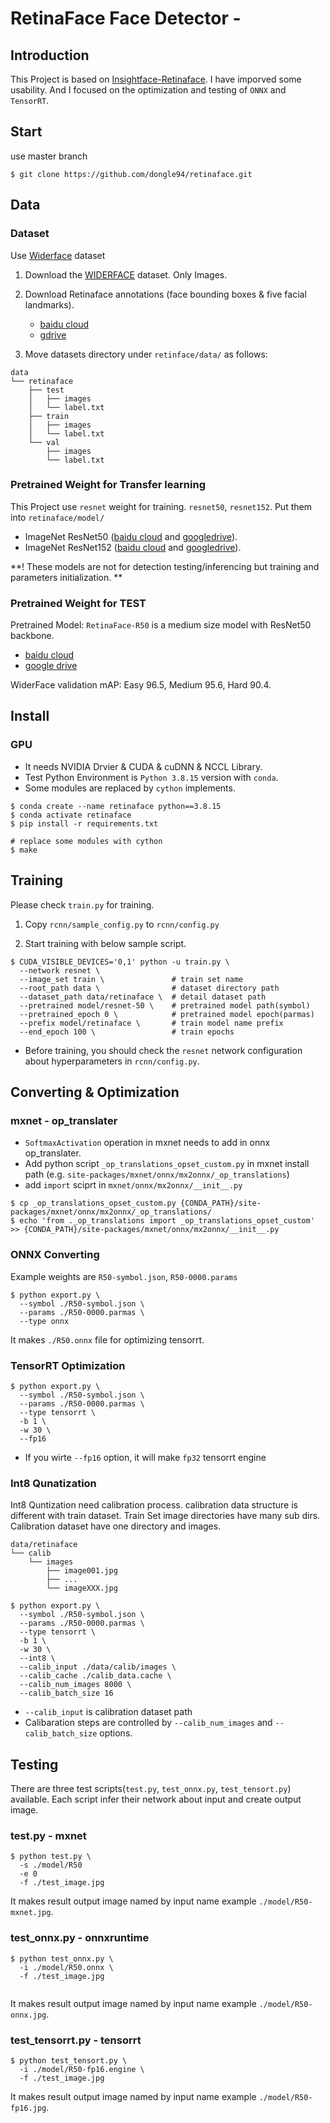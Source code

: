 # RetinaFace Face Detector - 

## Introduction
This Project is based on [Insightface-Retinaface](https://github.com/deepinsight/insightface). 
I have imporved some usability. And I focused on the optimization and testing of `ONNX` and `TensorRT`.  

## Start
use master branch
```shell
$ git clone https://github.com/dongle94/retinaface.git
```

## Data
### Dataset
Use [Widerface](http://shuoyang1213.me/WIDERFACE/index.html) dataset
1. Download the [WIDERFACE](http://shuoyang1213.me/WIDERFACE/index.html) dataset. Only Images.

2. Download Retinaface annotations (face bounding boxes & five facial landmarks).
   - [baidu cloud](https://pan.baidu.com/s/1Laby0EctfuJGgGMgRRgykA)
   - [gdrive](https://drive.google.com/file/d/1BbXxIiY-F74SumCNG6iwmJJ5K3heoemT/view?usp=sharing)

3. Move datasets directory under `retinface/data/` as follows:
```Shell
data
└── retinaface
    ├── test
    │   ├── images
    │   └── label.txt
    ├── train
    │   ├── images
    │   └── label.txt
    └── val
        ├── images
        └── label.txt
```

### Pretrained Weight for Transfer learning
This Project use `resnet` weight for training. `resnet50`, `resnet152`. Put them into `retinaface/model/`
- ImageNet ResNet50 ([baidu cloud](https://pan.baidu.com/s/1WAkU9ZA_j-OmzO-sdk9whA) and [googledrive](https://drive.google.com/file/d/1ibQOCG4eJyTrlKAJdnioQ3tyGlnbSHjy/view?usp=sharing)).
- ImageNet ResNet152 ([baidu cloud](https://pan.baidu.com/s/1nzQ6CzmdKFzg8bM8ChZFQg) and [googledrive](https://drive.google.com/file/d/1FEjeiIB4u-XBYdASgkyx78pFybrlKUA4/view?usp=sharing)). 

**! These models are not for detection testing/inferencing but training and parameters initialization. **

### Pretrained Weight for TEST
Pretrained Model: `RetinaFace-R50` is a medium size model with ResNet50 backbone.
- [baidu cloud](https://pan.baidu.com/s/1C6nKq122gJxRhb37vK0_LQ)
- [google drive](https://drive.google.com/file/d/1_DKgGxQWqlTqe78pw0KavId9BIMNUWfu/view?usp=sharing)

WiderFace validation mAP: Easy 96.5, Medium 95.6, Hard 90.4.

## Install
### GPU
- It needs NVIDIA Drvier & CUDA & cuDNN & NCCL Library.
- Test Python Environment is `Python 3.8.15` version with `conda`.
- Some modules are replaced by `cython` implements.
```shell
$ conda create --name retinaface python==3.8.15
$ conda activate retinaface
$ pip install -r requirements.txt

# replace some modules with cython
$ make
```


## Training

Please check ``train.py`` for training. 

1. Copy ``rcnn/sample_config.py`` to ``rcnn/config.py``

2. Start training with below sample script.
```shell
$ CUDA_VISIBLE_DEVICES='0,1' python -u train.py \
  --network resnet \
  --image_set train \               # train set name
  --root_path data \                # dataset directory path 
  --dataset_path data/retinaface \  # detail dataset path
  --pretrained model/resnet-50 \    # pretrained model path(symbol)
  --pretrained_epoch 0 \            # pretrained model epoch(parmas)
  --prefix model/retinaface \       # train model name prefix
  --end_epoch 100 \                 # train epochs 
```
  - Before training, you should check the ``resnet`` network configuration about hyperparameters in ``rcnn/config.py``.

## Converting & Optimization

### mxnet - op_translater 
- `SoftmaxActivation` operation in mxnet needs to add in onnx op_translater.
- Add python script `_op_translations_opset_custom.py` in mxnet install path (e.g. `site-packages/mxnet/onnx/mx2onnx/_op_translations`)
- add `import` sciprt in `mxnet/onnx/mx2onnx/__init__.py`  
```shell
$ cp _op_translations_opset_custom.py {CONDA_PATH}/site-packages/mxnet/onnx/mx2onnx/_op_translations/
$ echo 'from ._op_translations import _op_translations_opset_custom' >> {CONDA_PATH}/site-packages/mxnet/onnx/mx2onnx/__init__.py
```

### ONNX Converting
Example weights are `R50-symbol.json`, `R50-0000.params`
```shell
$ python export.py \
  --symbol ./R50-symbol.json \
  --params ./R50-0000.parmas \
  --type onnx
```
It makes `./R50.onnx` file for optimizing tensorrt.

### TensorRT Optimization
```shell
$ python export.py \
  --symbol ./R50-symbol.json \
  --params ./R50-0000.parmas \
  --type tensorrt \
  -b 1 \
  -w 30 \
  --fp16   
```
- If you wirte `--fp16` option, it will make `fp32` tensorrt engine 

### Int8 Qunatization
Int8 Quntization need calibration process. 
calibration data structure is different with train dataset. Train Set image directories have many sub dirs.
Calibration dataset have one directory and images.
```shell
data/retinaface
└── calib
    └── images
        ├── image001.jpg
        ├── ...
        └── imageXXX.jpg
```

```shell
$ python export.py \
  --symbol ./R50-symbol.json \
  --params ./R50-0000.parmas \
  --type tensorrt \
  -b 1 \
  -w 30 \
  --int8 \
  --calib_input ./data/calib/images \
  --calib_cache ./calib_data.cache \
  --calib_num_images 8000 \
  --calib_batch_size 16
```
- `--calib_input` is calibration dataset path
- Calibaration steps are controlled by `--calib_num_images` and `--calib_batch_size` options.

## Testing
There are three test scripts(`test.py`, `test_onnx.py`, `test_tensort.py`) available. 
Each script infer their network about input and create output image.

### test.py - mxnet
```shell
$ python test.py \
  -s ./model/R50
  -e 0
  -f ./test_image.jpg
```
It makes result output image named by input name example `./model/R50-mxnet.jpg`.

### test_onnx.py - onnxruntime
```shell
$ python test_onnx.py \
  -i ./model/R50.onnx \
  -f ./test_image.jpg
  
```
It makes result output image named by input name example `./model/R50-onnx.jpg`.

### test_tensorrt.py - tensorrt
```shell
$ python test_tensort.py \
  -i ./model/R50-fp16.engine \
  -f ./test_image.jpg
```
It makes result output image named by input name example `./model/R50-fp16.jpg`.